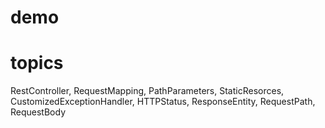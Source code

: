 # demo

# topics
RestController, RequestMapping, PathParameters, StaticResorces, CustomizedExceptionHandler, HTTPStatus, ResponseEntity, RequestPath, RequestBody
